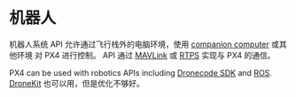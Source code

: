 # 机器人

机器人系统 API 允许通过飞行栈外的电脑环境，使用 [companion computer](../companion_computer/pixhawk_companion.md) 或其他环境 对 PX4 进行控制。 API 通过 [MAVLink](../middleware/mavlink.md) 或 [RTPS](../middleware/micrortps.md) 实现与 PX4 的通信。

PX4 can be used with robotics APIs including [Dronecode SDK](https://www.dronecode.org/sdk/) and [ROS](../ros/README.md). [DroneKit](../robotics/dronekit.md) 也可以用，但是优化不够好。